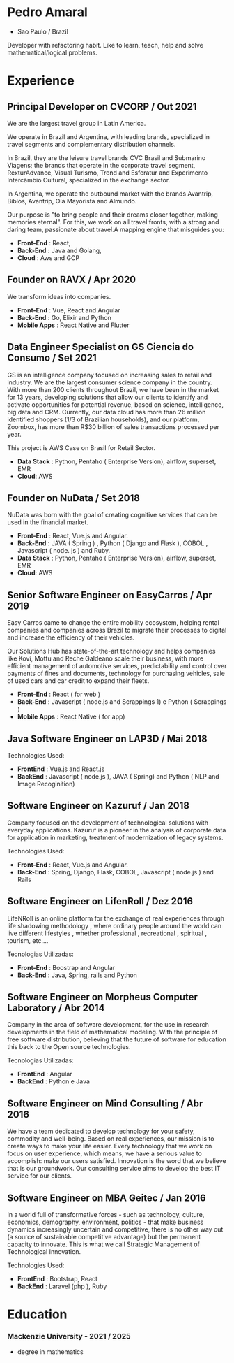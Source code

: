 <!-- The (first) h1 will be used as the <title> of the HTML page -->
# Pedro Amaral

<!-- The unordered list immediately after the h1 will be formatted on a single
line. It is intended to be used for contact details -->
- Sao Paulo / Brazil

<!-- The paragraph after the h1 and ul and before the first h2 is optional. It
is intended to be used for a short summary. -->
Developer with refactoring habit. Like to learn, teach, help and solve mathematical/logical problems.


# Experience

## <span>**Principal Developer** on CVCORP /</span> <span>**Out 2021**</span>

We are the largest travel group in Latin America.

We operate in Brazil and Argentina, with leading brands, specialized in travel segments and complementary distribution channels.

In Brazil, they are the leisure travel brands CVC Brasil and Submarino Viagens; the brands that operate in the corporate travel segment, RexturAdvance, Visual Turismo, Trend and Esferatur and Experimento Intercâmbio Cultural, specialized in the exchange sector.

In Argentina, we operate the outbound market with the brands Avantrip, Biblos, Avantrip, Ola Mayorista and Almundo.

Our purpose is "to bring people and their dreams closer together, making memories eternal". For this, we work on all travel fronts, with a strong and daring team, passionate about travel.A mapping engine that misguides you:

 - **Front-End** : React, 
 - **Back-End** : Java and Golang, 
 - **Cloud** : Aws and GCP

## <span>**Founder** on RAVX /</span> <span>**Apr 2020**</span>

We transform ideas into companies. 

- **Front-End** : Vue, React and Angular 
- **Back-End** : Go, Elixir and Python 
- **Mobile Apps** : React Native and Flutter

## <span>**Data Engineer Specialist** on GS Ciencia do Consumo  / </span> <span>**Set 2021**</span>

GS is an intelligence company focused on increasing sales to retail and industry. We are the largest consumer science company in the country.
With more than 200 clients throughout Brazil, we have been in the market for 13 years, developing solutions that allow our clients to identify and activate opportunities for potential revenue, based on science, intelligence, big data and CRM.
Currently, our data cloud has more than 26 million identified shoppers (1/3 of Brazilian households), and our platform, Zoombox, has more than R$30 billion of sales transactions processed per year.

This project is AWS Case on Brasil for Retail Sector. 

- **Data Stack** : Python, Pentaho ( Enterprise Version), airflow, superset, EMR
- **Cloud**: AWS


## <span>**Founder** on NuData / </span> <span>**Set 2018**</span>

NuData was born with the goal of creating cognitive services that can be used in the financial market.

- **Front-End** : React, Vue.js and Angular.
- **Back-End** : JAVA ( Spring ) , Python ( Django and Flask ), COBOL , Javascript ( node. js ) and Ruby.
- **Data Stack** : Python, Pentaho ( Enterprise Version), airflow, superset, EMR
- **Cloud**: AWS

## <span>**Senior Software Engineer** on EasyCarros  /</span> <span>**Apr 2019**</span>

Easy Carros came to change the entire mobility ecosystem, helping rental companies and companies across Brazil to migrate their processes to digital and increase the efficiency of their vehicles.

Our Solutions Hub has state-of-the-art technology and helps companies like Kovi, Mottu and Reche Galdeano scale their business, with more efficient management of automotive services, predictability and control over payments of fines and documents, technology for purchasing vehicles, sale of used cars and car credit to expand their fleets.


- **Front-End** : React ( for web ) 
- **Back-End** : Javascript ( node.js and Scrappings 1) e Python ( Scrappings )
- **Mobile Apps** : React Native ( for app)


## <span>**Java Software Engineer** on LAP3D  / </span> <span>**Mai 2018**</span>

Technologies Used:

- **FrontEnd** : Vue.js and React.js
- **BackEnd** : Javascript ( node.js ), JAVA ( Spring) and Python ( NLP and Image Recoginition)

## <span>**Software Engineer** on Kazuruf /</span> <span>**Jan 2018**</span>

Company focused on the development of technological solutions with everyday applications. Kazuruf is a pioneer in the analysis of corporate data for application in marketing, treatment of modernization of legacy systems.

Technologies Used:

- **Front-End** : React, Vue.js and Angular.
- **Back-End** : Spring, Django, Flask, COBOL, Javascript ( node.js ) and Rails

## <span>**Software Engineer** on LifenRoll  /</span> <span>**Dez 2016**</span>

LifeNRoll is an online platform for the exchange of real experiences through life shadowing methodology , where ordinary people around the world can live different lifestyles , whether professional , recreational , spiritual , tourism, etc....

Tecnologias Utilizadas:

- **Front-End** : Boostrap and Angular
- **Back-End** : Java, Spring, rails and Python

## <span>**Software Engineer** on Morpheus Computer Laboratory  / </span> <span>**Abr 2014**</span>

Company in the area of software development, for the use in research developments in the field of mathematical modeling. With the principle of free software distribution, believing that the future of software for education this back to the Open source technologies.

Tecnologias Utilizadas:

- **FrontEnd** : Angular
- **BackEnd** : Python e Java

## <span>**Software Engineer** on Mind Consulting  / </span> <span>**Abr 2016**</span>

We have a team dedicated to develop technology for your safety, commodity and well-being. Based on real experiences, our mission is to create ways to make your life easier. Every technology that we work on focus on user experience, which means, we have a serious value to accomplish: make our users satisfied. Innovation is the word that we believe that is our groundwork. Our consulting service aims to develop the best IT service for our clients.

## <span>**Software Engineer** on MBA Geitec  / </span> <span> **Jan 2016**</span>

In a world full of transformative forces - such as technology, culture, economics, demography, environment, politics - that make business dynamics increasingly uncertain and competitive, there is no other way out (a source of sustainable competitive advantage) but the permanent capacity to innovate. This is what we call Strategic Management of Technological Innovation.

Technologies Used:

- **FrontEnd** : Bootstrap, React
- **BackEnd** : Laravel (php ), Ruby

# Education

### <span>**Mackenzie University** - </span> <span>2021 / 2025</span>

- degree in mathematics
  
